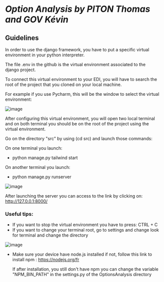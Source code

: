 # *Option Analysis by PITON Thomas and GOV Kévin*

## **Guidelines**

  In order to use the django framework, you have to put a specific virtual environment in your python interpreter.
  
  The file .env in the github is the virtual environment associated to the django project.
  
  To connect this virtual environment to your EDI, you will have to search the root of the project that you cloned on your local machine.

For example if you use Pycharm, this will be the window to select the virtual environment:

![image](https://github.com/user-attachments/assets/9b97c31c-8b11-4d6b-892b-f5908a0396ee)

After configuring this virtual environment, you will open two local terminal and on both terminal you should be on the root of the project using the virtual environment.

Go on the directory "src" by using (cd src) and launch those commands:

On one terminal you launch:
- python manage.py tailwind start

On another terminal you launch:
- python manage.py runserver

![image](https://github.com/user-attachments/assets/7dc008ef-956a-42a1-b899-2aa392211563)

After launching the server you can access to the link by clicking on:  http://127.0.0.1:8000/ 

### Useful tips:
-  If you want to stop the virtual environment you have to press: CTRL + C
-  If you want to change your terminal root, go to settings and change look for terminal and change the directory
  
![image](https://github.com/user-attachments/assets/b9775b5b-ab0f-4160-97f8-1b9cdffdc166)

- Make sure your device have node.js installed if not, follow this link to install npm : https://nodejs.org/fr

  If after installation, you still don't have npm you can change the variable "NPM_BIN_PATH" in the settings.py of the OptionsAnalysis directory
